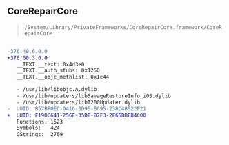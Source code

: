 ## CoreRepairCore

> `/System/Library/PrivateFrameworks/CoreRepairCore.framework/CoreRepairCore`

```diff

-376.40.6.0.0
+376.60.3.0.0
   __TEXT.__text: 0x4d3e0
   __TEXT.__auth_stubs: 0x1250
   __TEXT.__objc_methlist: 0x1e44

   - /usr/lib/libobjc.A.dylib
   - /usr/lib/updaters/libSavageRestoreInfo_iOS.dylib
   - /usr/lib/updaters/libT200Updater.dylib
-  UUID: B57BF0EC-0416-3D95-BC95-238C48522F21
+  UUID: F19DC641-256F-35DE-B7F3-2F65BBEB4C00
   Functions: 1523
   Symbols:   424
   CStrings:  2769

```
